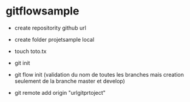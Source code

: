 # gitflowsample

* create repositority github url

* create folder projetsample local

* touch  toto.tx

* git init

* git flow  init  (validation du nom de toutes les branches mais creation seulement de la branche master et develop)

* git remote add origin  "urlgitprtoject"
